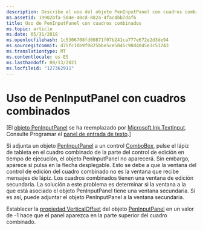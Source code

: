 ```yaml
---
description: Describe el uso del objeto PenInputPanel con cuadros combinados.
ms.assetid: 19902bfa-504e-40cd-882a-4fac4bb7daf6
title: Uso de PenInputPanel con cuadros combinados
ms.topic: article
ms.date: 05/31/2018
ms.openlocfilehash: 1c5306708fd00871f07b241ca777e672e2d3de94
ms.sourcegitcommit: d75fc10b9f0825bbe5ce5045c90d4045e3c53243
ms.translationtype: MT
ms.contentlocale: es-ES
ms.lasthandoff: 09/13/2021
ms.locfileid: "127362911"
---
```

# <a name="using-the-peninputpanel-with-combo-boxes"></a>Uso de PenInputPanel con cuadros combinados

\[El [objeto PenInputPanel](/previous-versions/aa514041(v=msdn.10)) se ha reemplazado por [Microsoft.Ink.TextInput](/previous-versions/ms581554(v=vs.100)). Consulte Programar el [panel de entrada de texto](programming-the-text-input-panel.md).\]

Si adjunta un objeto [PenInputPanel](/previous-versions/aa514041(v=msdn.10)) a un control [ComboBox,](/dotnet/api/system.windows.forms.combobox?view=netcore-3.1) pulse el lápiz de tableta en el cuadro combinado de la parte del control de edición en tiempo de ejecución, el objeto PenInputPanel no aparecerá. Sin embargo, aparece si pulsa en la flecha desplegable. Esto se debe a que la ventana del control de edición del cuadro combinado no es la ventana que recibe mensajes de lápiz. Los cuadros combinados tienen una ventana de edición secundaria. La solución a este problema es determinar si la ventana a la que está asociado el objeto PenInputPanel tiene una ventana secundaria. Si es así, puede adjuntar el objeto PenInputPanel a la ventana secundaria.

Establecer la [propiedad VerticalOffset](/previous-versions/ms571983(v=vs.100)) del objeto [PenInputPanel](/previous-versions/aa514041(v=msdn.10)) en un valor de -1 hace que el panel aparezca en la parte superior del cuadro combinado.

 

 
